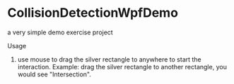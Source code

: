 # CollisionDetectionWpfDemo
a very simple demo exercise project

Usage
1. use mouse to drag the silver rectangle to anywhere to start the interaction.
Example: drag the silver rectangle to another rectangle, you would see "Intersection".
